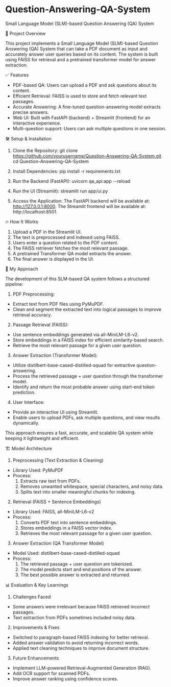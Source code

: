 # Question-Answering-QA-System
Small Language Model (SLM)-based Question Answering (QA) System

🚀 Project Overview

This project implements a Small Language Model (SLM)-based Question Answering (QA) System that can take a PDF document as input and accurately answer user queries based on its content. The system is built using FAISS for retrieval and a pretrained transformer model for answer extraction.

✅ Features

- PDF-based QA: Users can upload a PDF and ask questions about its content.
- Efficient Retrieval: FAISS is used to store and fetch relevant text passages.
- Accurate Answering: A fine-tuned question-answering model extracts precise answers.
- Web UI: Built with FastAPI (backend) + Streamlit (frontend) for an interactive experience.
- Multi-question support: Users can ask multiple questions in one session.

🛠️ Setup & Installation

1. Clone the Repository: 
git clone https://github.com/yourusername/Question-Answering-QA-System.git
cd Question-Answering-QA-System

2. Install Dependencies:
pip install -r requirements.txt
  
3. Run the Backend (FastAPI):
uvicorn qa_api:app --reload
   
4. Run the UI (Streamlit):
streamlit run app/ui.py

5. Access the Application:
The FastAPI backend will be available at: http://127.0.0.1:8000.
The Streamlit frontend will be available at: http://localhost:8501.

🔥 How It Works

1. Upload a PDF in the Streamlit UI.
2. The text is preprocessed and indexed using FAISS.
3. Users enter a question related to the PDF content.
4. The FAISS retriever fetches the most relevant passage.
5. A pretrained Transformer QA model extracts the answer.
6. The final answer is displayed in the UI.

📖 My Approach

The development of this SLM-based QA system follows a structured pipeline:

1. PDF Preprocessing:
- Extract text from PDF files using PyMuPDF.
- Clean and segment the extracted text into logical passages to improve retrieval accuracy.

2. Passage Retrieval (FAISS):
- Use sentence embeddings generated via all-MiniLM-L6-v2.
- Store embeddings in a FAISS index for efficient similarity-based search.
- Retrieve the most relevant passage for a given user question.

3. Answer Extraction (Transformer Model):
- Utilize distilbert-base-cased-distilled-squad for extractive question-answering.
- Process the retrieved passage + user question through the transformer model.
- Identify and return the most probable answer using start-end token prediction.

4. User Interface:
- Provide an interactive UI using Streamlit.
- Enable users to upload PDFs, ask multiple questions, and view results dynamically.

This approach ensures a fast, accurate, and scalable QA system while keeping it lightweight and efficient.

🏗️ Model Architecture
1. Preprocessing (Text Extraction & Cleaning)
- Library Used: PyMuPDF
- Process:
  1. Extracts raw text from PDFs.
  2. Removes unwanted whitespace, special characters, and noisy data.
  3. Splits text into smaller meaningful chunks for indexing.
     
2. Retrieval (FAISS + Sentence Embeddings)
- Library Used: FAISS, all-MiniLM-L6-v2
- Process:
  1. Converts PDF text into sentence embeddings.
  2. Stores embeddings in a FAISS vector index.
  3. Retrieves the most relevant passage for a given user question.
     
3. Answer Extraction (QA Transformer Model)
- Model Used: distilbert-base-cased-distilled-squad
- Process:
  1. The retrieved passage + user question are tokenized.
  2. The model predicts start and end positions of the answer.
  3. The best possible answer is extracted and returned.
 
📊 Evaluation & Key Learnings

1. Challenges Faced
- Some answers were irrelevant because FAISS retrieved incorrect passages.
- Text extraction from PDFs sometimes included noisy data.

2. Improvements & Fixes
- Switched to paragraph-based FAISS indexing for better retrieval.
- Added answer validation to avoid returning incorrect words.
- Applied text cleaning techniques to improve document structure.

3. Future Enhancements
- Implement LLM-powered Retrieval-Augmented Generation (RAG).
- Add OCR support for scanned PDFs.
- Improve answer ranking using confidence scores.

